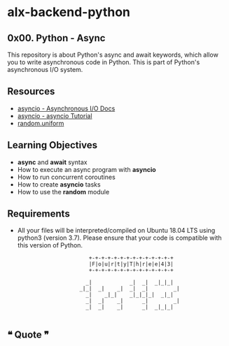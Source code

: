 # alx-backend-python

## 0x00. Python - Async

This repository is about Python's async and await keywords, which allow you to write asynchronous code in Python. This is part of Python's asynchronous I/O system.

## Resources

- [asyncio - Asynchronous I/O Docs](https://docs.python.org/3/library/asyncio.html)
- [asyncio - asyncio Tutorial](https://realpython.com/async-io-python/)
- [random.uniform](https://docs.python.org/3/library/random.html#random.uniform)

## Learning Objectives

- **async** and **await** syntax
- How to execute an async program with **asyncio**
- How to run concurrent coroutines
- How to create **asyncio** tasks
- How to use the **random** module

## Requirements


- All your files will be interpreted/compiled on Ubuntu 18.04 LTS using python3 (version 3.7). Please ensure that your code is compatible with this version of Python.

```
                          +-+-+-+-+-+-+-+-+-+-+-+-+-+
                          |F|o|u|r|t|y|T|h|r|e|e|4|3|
                          +-+-+-+-+-+-+-+-+-+-+-+-+-+
                                                         
                         _|            _|  _|  _|_|_|    
                       _|_|  _|    _|  _|  _|        _|  
                         _|    _|_|    _|_|_|_|  _|_|    
                         _|  _|    _|      _|        _|  
                         _|  _|    _|      _|  _|_|_|    
                                                         
```

## ❝ Quote ❞

